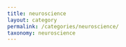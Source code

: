 ```yaml
---
title: neuroscience
layout: category
permalink: /categories/neuroscience/
taxonomy: neuroscience
---
```

